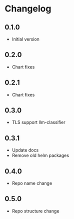 # Changelog

## 0.1.0

* Initial version

## 0.2.0

* Chart fixes

## 0.2.1

* Chart fixes

## 0.3.0

* TLS support llm-classifier

## 0.3.1
* Update docs
* Remove old helm packages

## 0.4.0
* Repo name change

## 0.5.0
* Repo structure change